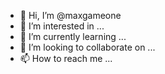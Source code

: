 - 👋 Hi, I’m @maxgameone
- 👀 I’m interested in ...
- 🌱 I’m currently learning ...
- 💞️ I’m looking to collaborate on ...
- 📫 How to reach me ...

<!---
maxgameone/maxgameone is a ✨ special ✨ repository because its `README.md` (this file) appears on your GitHub profile.
You can click the Preview link to take a look at your changes.
--->
